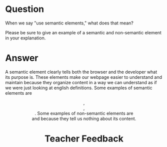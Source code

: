 # Question

When we say "use semantic elements," what does that mean?

Please be sure to give an example of a semantic and non-semantic element in your explanation.

# Answer

A semantic element clearly tells both the browser and the developer what its purpose is. These elements make our webpage easier to understand and maintain because they organize content in a way we can understand as if we were just looking at english definitions. Some examples of semantic elements are <header> , <main> , <footer>. Some examples of non-semantic elements are <div> and <span> because they tell us nothing about its content.

# Teacher Feedback
